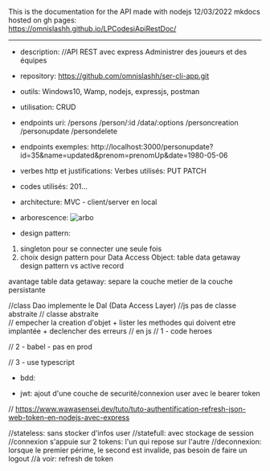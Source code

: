 This is the documentation for the API made with nodejs
12/03/2022
mkdocs hosted on gh pages:  
https://omnislashh.github.io/LPCodesiApiRestDoc/
***
- description: 
//API REST avec express
Administrer des joueurs et des équipes

- repository: https://github.com/omnislashh/ser-cli-app.git

- outils: Windows10, Wamp, nodejs, expressjs, postman

- utilisation: CRUD

- endpoints uri:
/persons
/person/:id
/data/:options
/personcreation
/personupdate
/persondelete

- endpoints exemples:
http://localhost:3000/personupdate?id=35&name=updated&prenom=prenomUp&date=1980-05-06


- verbes http et justifications:
Verbes utilisés:
PUT 
PATCH

- codes utilisés: 201...

- architecture: MVC - client/server en local

- arborescence:
![arbo](/img/Capture-arbo-se-cl.png)

- design pattern:

1. singleton pour se connecter une seule fois
2. choix design pattern pour Data Access Object:
table data getaway design pattern vs active record

avantage table data getaway:
separe la couche metier de la couche persistante

//class Dao implemente le Dal (Data Access Layer)
//js pas de classe abstraite
// classe abstraite  
// empecher la creation d'objet + lister les methodes qui doivent etre implantée + declencher des erreurs 
// en js
// 1 - code heroes

// 2 - babel - pas en prod

// 3 - use typescript
- bdd:

- jwt:
ajout d'une couche de securité/connexion user avec le bearer token

// https://www.wawasensei.dev/tuto/tuto-authentification-refresh-json-web-token-en-nodejs-avec-express

//stateless: sans stocker d'infos user
//statefull: avec stockage de session
//connexion s'appuie sur 2 tokens: l'un qui repose sur l'autre
//deconnexion: lorsque le premier périme, le second est invalide, pas besoin de faire un logout
//à voir: refresh de token